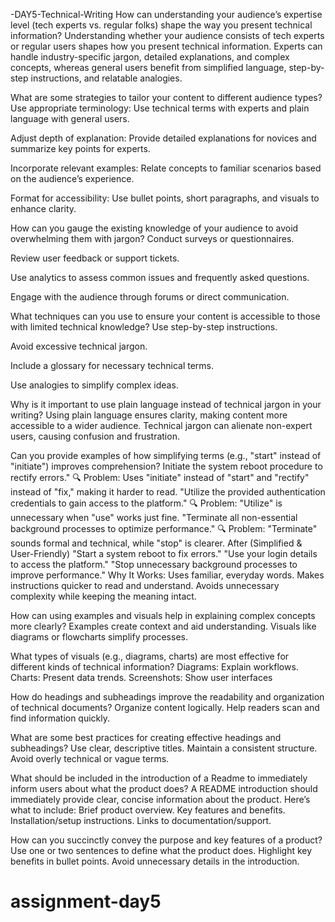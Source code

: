 -DAY5-Technical-Writing
How can understanding your audience’s expertise level (tech experts vs. regular folks) shape the way you present technical information?
Understanding whether your audience consists of tech experts or regular users shapes how you present technical information. Experts can handle industry-specific jargon, detailed explanations, and complex concepts, whereas general users benefit from simplified language, step-by-step instructions, and relatable analogies.

What are some strategies to tailor your content to different audience types?
Use appropriate terminology: Use technical terms with experts and plain language with general users.

Adjust depth of explanation: Provide detailed explanations for novices and summarize key points for experts.

Incorporate relevant examples: Relate concepts to familiar scenarios based on the audience’s experience.

Format for accessibility: Use bullet points, short paragraphs, and visuals to enhance clarity.

How can you gauge the existing knowledge of your audience to avoid overwhelming them with jargon?
Conduct surveys or questionnaires.

Review user feedback or support tickets.

Use analytics to assess common issues and frequently asked questions.

Engage with the audience through forums or direct communication.

What techniques can you use to ensure your content is accessible to those with limited technical knowledge?
Use step-by-step instructions.

Avoid excessive technical jargon.

Include a glossary for necessary technical terms.

Use analogies to simplify complex ideas.

Why is it important to use plain language instead of technical jargon in your writing?
Using plain language ensures clarity, making content more accessible to a wider audience. Technical jargon can alienate non-expert users, causing confusion and frustration.

Can you provide examples of how simplifying terms (e.g., "start" instead of "initiate") improves comprehension?
Initiate the system reboot procedure to rectify errors."
🔍 Problem: Uses "initiate" instead of "start" and "rectify" instead of "fix," making it harder to read.
"Utilize the provided authentication credentials to gain access to the platform."
🔍 Problem: "Utilize" is unnecessary when "use" works just fine.
"Terminate all non-essential background processes to optimize performance."
🔍 Problem: "Terminate" sounds formal and technical, while "stop" is clearer.
After (Simplified & User-Friendly)
"Start a system reboot to fix errors."
"Use your login details to access the platform."
"Stop unnecessary background processes to improve performance."
Why It Works:
Uses familiar, everyday words.
Makes instructions quicker to read and understand.
Avoids unnecessary complexity while keeping the meaning intact.


How can using examples and visuals help in explaining complex concepts more clearly?
Examples create context and aid understanding.
Visuals like diagrams or flowcharts simplify processes.

What types of visuals (e.g., diagrams, charts) are most effective for different kinds of technical information?
Diagrams: Explain workflows.
Charts: Present data trends.
Screenshots: Show user interfaces

How do headings and subheadings improve the readability and organization of technical documents?
Organize content logically.
Help readers scan and find information quickly.

What are some best practices for creating effective headings and subheadings?
Use clear, descriptive titles.
Maintain a consistent structure.
Avoid overly technical or vague terms.

What should be included in the introduction of a Readme to immediately inform users about what the product does?
A README introduction should immediately provide clear, concise information about the product. Here’s what to include:
Brief product overview.
Key features and benefits.
Installation/setup instructions.
Links to documentation/support.

How can you succinctly convey the purpose and key features of a product?
Use one or two sentences to define what the product does.
Highlight key benefits in bullet points.
Avoid unnecessary details in the introduction.

# assignment-day5
